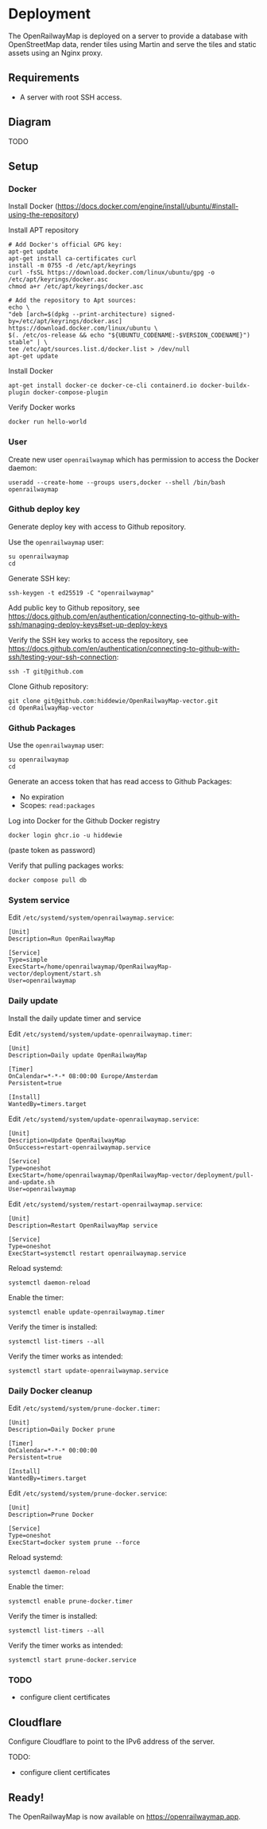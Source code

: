 # Deployment

The OpenRailwayMap is deployed on a server to provide a database with OpenStreetMap data, render tiles using Martin and serve the tiles and static assets using an Nginx proxy.

## Requirements

- A server with root SSH access.

## Diagram

TODO

## Setup

### Docker

Install Docker (https://docs.docker.com/engine/install/ubuntu/#install-using-the-repository)

Install APT repository
```shell
# Add Docker's official GPG key:
apt-get update
apt-get install ca-certificates curl
install -m 0755 -d /etc/apt/keyrings
curl -fsSL https://download.docker.com/linux/ubuntu/gpg -o /etc/apt/keyrings/docker.asc
chmod a+r /etc/apt/keyrings/docker.asc

# Add the repository to Apt sources:
echo \
"deb [arch=$(dpkg --print-architecture) signed-by=/etc/apt/keyrings/docker.asc] https://download.docker.com/linux/ubuntu \
$(. /etc/os-release && echo "${UBUNTU_CODENAME:-$VERSION_CODENAME}") stable" | \
tee /etc/apt/sources.list.d/docker.list > /dev/null
apt-get update
```

Install Docker
```shell
apt-get install docker-ce docker-ce-cli containerd.io docker-buildx-plugin docker-compose-plugin
```

Verify Docker works
```shell
docker run hello-world
```

### User

Create new user `openrailwaymap` which has permission to access the Docker daemon:
```shell
useradd --create-home --groups users,docker --shell /bin/bash openrailwaymap
```
      
### Github deploy key

Generate deploy key with access to Github repository.

Use the `openrailwaymap` user:
```shell
su openrailwaymap
cd
```

Generate SSH key:
```shell
ssh-keygen -t ed25519 -C "openrailwaymap"
```

Add public key to Github repository, see https://docs.github.com/en/authentication/connecting-to-github-with-ssh/managing-deploy-keys#set-up-deploy-keys

Verify the SSH key works to access the repository, see https://docs.github.com/en/authentication/connecting-to-github-with-ssh/testing-your-ssh-connection:
```shell
ssh -T git@github.com
```

Clone Github repository:
```shell
git clone git@github.com:hiddewie/OpenRailwayMap-vector.git
cd OpenRailwayMap-vector
```

### Github Packages

Use the `openrailwaymap` user:
```shell
su openrailwaymap
cd
```

Generate an access token that has read access to Github Packages:
  - No expiration
  - Scopes: `read:packages`

Log into Docker for the Github Docker registry
```shell
docker login ghcr.io -u hiddewie
```
(paste token as password)

Verify that pulling packages works:
```shell
docker compose pull db
```

### System service

Edit `/etc/systemd/system/openrailwaymap.service`:
```
[Unit]
Description=Run OpenRailwayMap

[Service]
Type=simple
ExecStart=/home/openrailwaymap/OpenRailwayMap-vector/deployment/start.sh
User=openrailwaymap
```

### Daily update

Install the daily update timer and service

Edit `/etc/systemd/system/update-openrailwaymap.timer`:
```
[Unit]
Description=Daily update OpenRailwayMap

[Timer]
OnCalendar=*-*-* 08:00:00 Europe/Amsterdam
Persistent=true

[Install]
WantedBy=timers.target
```

Edit `/etc/systemd/system/update-openrailwaymap.service`:
```
[Unit]
Description=Update OpenRailwayMap
OnSuccess=restart-openrailwaymap.service

[Service]
Type=oneshot
ExecStart=/home/openrailwaymap/OpenRailwayMap-vector/deployment/pull-and-update.sh
User=openrailwaymap
```

Edit `/etc/systemd/system/restart-openrailwaymap.service`:
```
[Unit]
Description=Restart OpenRailwayMap service

[Service]
Type=oneshot
ExecStart=systemctl restart openrailwaymap.service
```

Reload systemd:
```shell
systemctl daemon-reload
```

Enable the timer:
```shell
systemctl enable update-openrailwaymap.timer
```

Verify the timer is installed:
```shell
systemctl list-timers --all
```

Verify the timer works as intended:
```shell
systemctl start update-openrailwaymap.service
```

### Daily Docker cleanup

Edit `/etc/systemd/system/prune-docker.timer`:
```
[Unit]
Description=Daily Docker prune

[Timer]
OnCalendar=*-*-* 00:00:00
Persistent=true

[Install]
WantedBy=timers.target
```

Edit `/etc/systemd/system/prune-docker.service`:
```
[Unit]
Description=Prune Docker

[Service]
Type=oneshot
ExecStart=docker system prune --force
```

Reload systemd:
```shell
systemctl daemon-reload
```

Enable the timer:
```shell
systemctl enable prune-docker.timer
```

Verify the timer is installed:
```shell
systemctl list-timers --all
```

Verify the timer works as intended:
```shell
systemctl start prune-docker.service
```

### TODO

- configure client certificates

## Cloudflare

Configure Cloudflare to point to the IPv6 address of the server.

TODO:
- configure client certificates

## Ready!

The OpenRailwayMap is now available on https://openrailwaymap.app.

